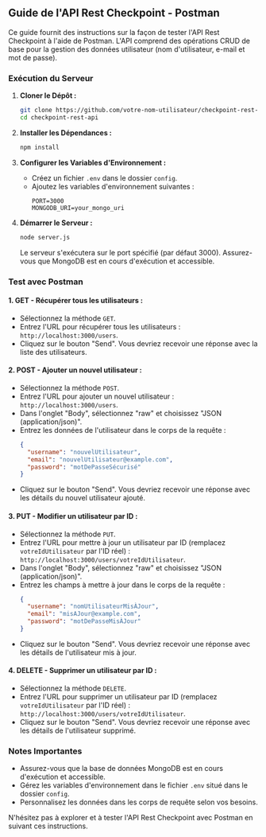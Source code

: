 ## Guide de l'API Rest Checkpoint - Postman

Ce guide fournit des instructions sur la façon de tester l'API Rest Checkpoint à l'aide de Postman. L'API comprend des opérations CRUD de base pour la gestion des données utilisateur (nom d'utilisateur, e-mail et mot de passe).

### Exécution du Serveur

1. **Cloner le Dépôt :**
   ```bash
   git clone https://github.com/votre-nom-utilisateur/checkpoint-rest-api.git
   cd checkpoint-rest-api
   ```

2. **Installer les Dépendances :**
   ```bash
   npm install
   ```

3. **Configurer les Variables d'Environnement :**
   - Créez un fichier `.env` dans le dossier `config`.
   - Ajoutez les variables d'environnement suivantes :
     ```dotenv
     PORT=3000
     MONGODB_URI=your_mongo_uri
     ```

4. **Démarrer le Serveur :**
   ```bash
   node server.js
   ```

   Le serveur s'exécutera sur le port spécifié (par défaut 3000). Assurez-vous que MongoDB est en cours d'exécution et accessible.

### Test avec Postman

#### 1. **GET - Récupérer tous les utilisateurs :**
   - Sélectionnez la méthode `GET`.
   - Entrez l'URL pour récupérer tous les utilisateurs : `http://localhost:3000/users`.
   - Cliquez sur le bouton "Send". Vous devriez recevoir une réponse avec la liste des utilisateurs.

#### 2. **POST - Ajouter un nouvel utilisateur :**
   - Sélectionnez la méthode `POST`.
   - Entrez l'URL pour ajouter un nouvel utilisateur : `http://localhost:3000/users`.
   - Dans l'onglet "Body", sélectionnez "raw" et choisissez "JSON (application/json)".
   - Entrez les données de l'utilisateur dans le corps de la requête :
     ```json
     {
       "username": "nouvelUtilisateur",
       "email": "nouvelUtilisateur@example.com",
       "password": "motDePasseSécurisé"
     }
     ```
   - Cliquez sur le bouton "Send". Vous devriez recevoir une réponse avec les détails du nouvel utilisateur ajouté.

#### 3. **PUT - Modifier un utilisateur par ID :**
   - Sélectionnez la méthode `PUT`.
   - Entrez l'URL pour mettre à jour un utilisateur par ID (remplacez `votreIdUtilisateur` par l'ID réel) : `http://localhost:3000/users/votreIdUtilisateur`.
   - Dans l'onglet "Body", sélectionnez "raw" et choisissez "JSON (application/json)".
   - Entrez les champs à mettre à jour dans le corps de la requête :
     ```json
     {
       "username": "nomUtilisateurMisÀJour",
       "email": "misAJour@example.com",
       "password": "motDePasseMisÀJour"
     }
     ```
   - Cliquez sur le bouton "Send". Vous devriez recevoir une réponse avec les détails de l'utilisateur mis à jour.

#### 4. **DELETE - Supprimer un utilisateur par ID :**
   - Sélectionnez la méthode `DELETE`.
   - Entrez l'URL pour supprimer un utilisateur par ID (remplacez `votreIdUtilisateur` par l'ID réel) : `http://localhost:3000/users/votreIdUtilisateur`.
   - Cliquez sur le bouton "Send". Vous devriez recevoir une réponse avec les détails de l'utilisateur supprimé.

### Notes Importantes

- Assurez-vous que la base de données MongoDB est en cours d'exécution et accessible.
- Gérez les variables d'environnement dans le fichier `.env` situé dans le dossier `config`.
- Personnalisez les données dans les corps de requête selon vos besoins.

N'hésitez pas à explorer et à tester l'API Rest Checkpoint avec Postman en suivant ces instructions.
